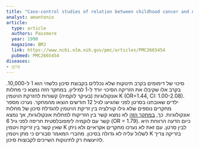 ```yaml
---
title: "Case-control studies of relation between childhood cancer and neonatal vitamin K administration"
analyst: amantonio
article:
  type: article
  authors: Passmore
  year: 1998
  magazine: BMJ
  link: https://www.ncbi.nlm.nih.gov/pmc/articles/PMC2665454
  pubmed: PMC2665454
diseases:
- סרטן
---
```


סיכוי של דימומים בקרב תינוקות שלא נכללים בקבוצת סיכון כלשהי הוא 1 ל-10,000. בקרב אלו שקיבלו את הזריקה הסיכוי יורד ל-1 למיליון.
במחקר הזה נמצא כי מחלות אונקולוגיות (בעיקר לוקמיה) קשורות להזרקת הויטמין K
(OR=1.44, CI: 1.00-2.08). ילדים שאובחנו בסרטן לפני שהגיעו לגיל 12 חודשים הוצאו מהמחקר.
נערכו מספר מחקרים נוספים שלא גילו קורלציה בין זריקת הויטמין להגדלת סיכון של מחלות אונקולוגיות. כך, [במחקר הזה](https://www.ncbi.nlm.nih.gov/pmc/articles/PMC2665412) לא נמצא קשר בין הזריקות למחלות אונקולוגיות, אך נמצא קשר עם לוקמיה לימפובלסטית חריפה לפני גיל 6 (OR = 1.79).
כיום הדעה הרווחת היא שאין קשר בין זריקת ויטמין K לבין סרטן. עם זאת לא נערכו מחקרים אקראיים ולא ניתן לשלול עליה לא גדולה בסיכון. מחברי המאמר סבורים כי מתן ויטמין K בזריקה צריך להיעשות רק לתינוקות השייכים לקבוצות סיכון.
